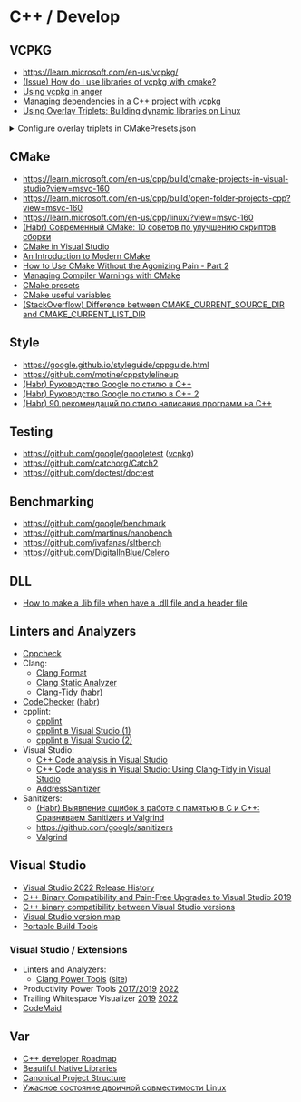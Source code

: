# C++ / Develop

## VCPKG
* <https://learn.microsoft.com/en-us/vcpkg/>
* [(Issue) How do I use libraries of vcpkg with cmake?](https://github.com/microsoft/vcpkg/issues/14258#issuecomment-717579819)
* [Using vcpkg in anger](https://codingnest.com/files/Using%20vcpkg%20In%20Anger.pdf)
* [Managing dependencies in a C++ project with vcpkg](https://decovar.dev/blog/2022/10/30/cpp-dependencies-with-vcpkg/)
* [Using Overlay Triplets: Building dynamic libraries on Linux](https://learn.microsoft.com/en-us/vcpkg/users/examples/overlay-triplets-linux-dynamic)

<details>
<summary>Configure overlay triplets in CMakePresets.json</summary>

```json
"cacheVariables": {
    "VCPKG_OVERLAY_TRIPLETS": "${sourceDir}/triplets"
}
```
</details>

## CMake
* <https://learn.microsoft.com/en-us/cpp/build/cmake-projects-in-visual-studio?view=msvc-160>
* <https://learn.microsoft.com/en-us/cpp/build/open-folder-projects-cpp?view=msvc-160>
* <https://learn.microsoft.com/en-us/cpp/linux/?view=msvc-160>
* [(Habr) Современный CMake: 10 советов по улучшению скриптов сборки](https://habr.com/ru/articles/330902/)
* [CMake in Visual Studio](https://logins.github.io/programming/2020/05/17/CMakeInVisualStudio.html)
* [An Introduction to Modern CMake](https://cliutils.gitlab.io/modern-cmake/)
* [How to Use CMake Without the Agonizing Pain - Part 2](https://alexreinking.com/blog/how-to-use-cmake-without-the-agonizing-pain-part-2.html)
* [Managing Compiler Warnings with CMake](https://www.foonathan.net/2018/10/cmake-warnings/)
* [CMake presets](https://cmake.org/cmake/help/latest/manual/cmake-presets.7.html)
* [CMake useful variables](https://gitlab.kitware.com/cmake/community/-/wikis/doc/cmake/Useful-Variables)
* [(StackOverflow) Difference between CMAKE_CURRENT_SOURCE_DIR and CMAKE_CURRENT_LIST_DIR](https://stackoverflow.com/questions/15662497/difference-between-cmake-current-source-dir-and-cmake-current-list-dir)

## Style
* <https://google.github.io/styleguide/cppguide.html>
* <https://github.com/motine/cppstylelineup>
* [(Habr) Руководство Google по стилю в C++](https://habr.com/ru/articles/480422/)
* [(Habr) Руководство Google по стилю в C++ 2](https://habr.com/ru/articles/841552/)
* [(Habr) 90 рекомендаций по стилю написания программ на C++](https://habr.com/ru/articles/172091/)

## Testing
* <https://github.com/google/googletest> ([vcpkg](https://vcpkg.io/en/package/gtest))
* <https://github.com/catchorg/Catch2>
* <https://github.com/doctest/doctest>

## Benchmarking
* <https://github.com/google/benchmark>
* <https://github.com/martinus/nanobench>
* <https://github.com/ivafanas/sltbench>
* <https://github.com/DigitalInBlue/Celero>

## DLL
* [How to make a .lib file when have a .dll file and a header file](https://stackoverflow.com/questions/9360280/how-to-make-a-lib-file-when-have-a-dll-file-and-a-header-file)

## Linters and Analyzers
* [Cppcheck](https://cppcheck.sourceforge.io/)
* Clang:
  * [Clang Format](https://clang.llvm.org/docs/ClangFormat.html)
  * [Clang Static Analyzer](https://clang-analyzer.llvm.org/)
  * [Clang-Tidy](https://clang.llvm.org/extra/clang-tidy/) ([habr](https://habr.com/ru/companies/auriga/articles/526486/))
* [CodeChecker](https://pypi.org/project/codechecker/) ([habr](https://habr.com/ru/companies/yadro/articles/838878/))
* cpplint:
  * [cpplint](https://github.com/cpplint/cpplint)
  * [cpplint в Visual Studio (1)](https://demin.ws/blog/russian/2009/07/08/google-coding-standard-in-visual-studio/)
  * [cpplint в Visual Studio (2)](https://heaohan.github.io/blog/2017/12/01/he-aohan-apply-cpplint)
* Visual Studio:
  * [C++ Code analysis in Visual Studio](https://learn.microsoft.com/en-us/cpp/code-quality/?view=msvc-160)
  * [C++ Code analysis in Visual Studio: Using Clang-Tidy in Visual Studio](https://learn.microsoft.com/en-us/cpp/code-quality/clang-tidy?view=msvc-160)
  * [AddressSanitizer](https://learn.microsoft.com/en-us/cpp/sanitizers/asan)
* Sanitizers:
  * [(Habr) Выявление ошибок в работе с памятью в C и C++: Сравниваем Sanitizers и Valgrind](https://habr.com/ru/companies/otus/articles/801123/)
  * <https://github.com/google/sanitizers>
  * [Valgrind](https://valgrind.org/)

## Visual Studio
* [Visual Studio 2022 Release History](https://learn.microsoft.com/en-us/visualstudio/releases/2022/release-history)
* [C++ Binary Compatibility and Pain-Free Upgrades to Visual Studio 2019](https://devblogs.microsoft.com/cppblog/cpp-binary-compatibility-and-pain-free-upgrades-to-visual-studio-2019/)
* [C++ binary compatibility between Visual Studio versions](https://learn.microsoft.com/en-us/cpp/porting/binary-compat-2015-2017?view=msvc-160)
* [Visual Studio version map](https://gist.github.com/RDCH106/40fe61f447df58c1b9c83a1781374bcd)
* [Portable Build Tools](https://github.com/Data-Oriented-House/PortableBuildTools)

### Visual Studio / Extensions
* Linters and Analyzers:
  * [Clang Power Tools](https://marketplace.visualstudio.com/items?itemName=caphyon.ClangPowerTools) ([site](https://clangpowertools.com/))
* Productivity Power Tools
  [2017/2019](https://marketplace.visualstudio.com/items?itemName=VisualStudioPlatformTeam.ProductivityPowerPack2017)
  [2022](https://marketplace.visualstudio.com/items?itemName=VisualStudioPlatformTeam.ProductivityPowerPack2022)
* Trailing Whitespace Visualizer
  [2019](https://marketplace.visualstudio.com/items?itemName=MadsKristensen.TrailingWhitespaceVisualizer)
  [2022](https://marketplace.visualstudio.com/items?itemName=MadsKristensen.TrailingWhitespace64)
* [CodeMaid](https://marketplace.visualstudio.com/items?itemName=SteveCadwallader.CodeMaid)

## Var
* [C++ developer Roadmap](https://roadmap.sh/cpp)
* [Beautiful Native Libraries](https://lucumr.pocoo.org/2013/8/18/beautiful-native-libraries/)
* [Canonical Project Structure](https://www.open-std.org/jtc1/sc22/wg21/docs/papers/2018/p1204r0.html)
* [Ужасное состояние двоичной совместимости Linux](https://habr.com/ru/articles/893720/)
